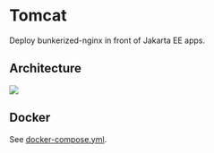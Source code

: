 # Tomcat

Deploy bunkerized-nginx in front of Jakarta EE apps.

## Architecture

<img src="https://github.com/bunkerity/bunkerized-nginx/blob/dev/examples/tomcat/architecture.png?raw=true" />

## Docker

See [docker-compose.yml](https://github.com/bunkerity/bunkerized-nginx/blob/master/examples/tomcat/docker-compose.yml).
